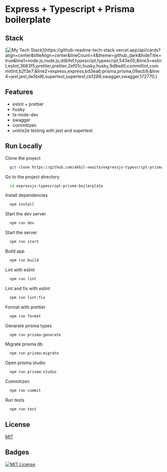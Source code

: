 # Express + Typescript + Prisma boilerplate

## Stack

[![My Tech Stack](https://github-readme-tech-stack.vercel.app/api/cards?fontWeight=normal&align=left&titleAlign=center&lineCount=4&theme=github_dark&hideTitle=true&line1=node.js,node.js,ddbfef;typescript,typescript,543e05;&line3=eslint,eslint,3663f5;prettier,prettier,2ef01c;husky,husky,9d8ed0;commitlint,commitlint,b2f3e7;&line2=express,express,bd3ea6;prisma,prisma,09acb9;&line4=jest,jest,de5bd6;supertest,supertest,cb1288;swagger,swagger,172770;)](https://github-readme-tech-stack.vercel.app/api/cards?align=center&titleAlign=center&lineCount=4&theme=github_dark&hideTitle=true&line1=node.js,node.js,ddbfef;typescript,typescript,543e05;&line3=eslint,eslint,3663f5;prettier,prettier,2ef01c;husky,husky,9d8ed0;commitlint,commitlint,b2f3e7;&line2=express,express,bd3ea6;prisma,prisma,09acb9;&line4=jest,jest,de5bd6;supertest,supertest,cb1288;swagger,swagger,172770;)

## Features

- eslint + prettier
- husky
- ts-node-dev
- swagger
- commitizen
- unit/e2e testing with jest and supertest

## Run Locally

Clone the project

```bash
  git clone https://github.com/akhil-neoito/expressjs-typescript-prisma-boilerplate.git
```

Go to the project directory

```bash
  cd expressjs-typescript-prisma-boilerplate
```

Install dependencies

```bash
  npm install
```

Start the dev server

```bash
  npm run dev
```

Start the server

```bash
  npm run start
```

Build app

```bash
  npm run build
```

Lint with eslint

```bash
  npm run lint
```

Lint and fix with eslint

```bash
  npm run lint:fix
```

Format with prettier

```bash
  npm run format
```

Genarate prisma types

```bash
  npm run prisma:genarate
```

Migrate prisma db

```bash
  npm run prisma:migrate
```

Open prisma studio

```bash
  npm run prisma:studio
```

Commitizen

```bash
  npm run commit
```

Run tests

```bash
  npm run test
```

## License

[MIT](https://choosealicense.com/licenses/mit/)


## Badges

[![MIT License](https://img.shields.io/badge/License-MIT-green.svg)](https://choosealicense.com/licenses/mit/)

